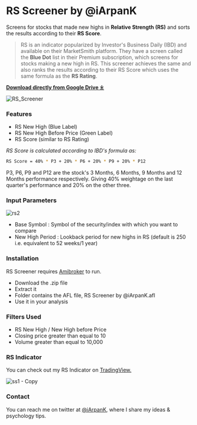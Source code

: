 # RS Screener by @iArpanK
Screens for stocks that made new highs in **Relative Strength (RS)** and sorts the results according to their **RS Score**.
>RS is an indicator popularized by Investor's Business Daily (IBD) and available on their MarketSmith platform. They have a screen called the **Blue Dot** list in their Premium subscription, which screens for stocks making a new high in RS. This screener achieves the same and also ranks the results according to their RS Score which uses the same formula as the **RS Rating**.

[**Download directly from Google Drive ⤓** ](https://drive.google.com/drive/folders/1NHfHHqBLndK2Hy5UvIOQrRMZBqiJvCJC?usp=sharing)

![RS_Screener](https://user-images.githubusercontent.com/80940234/111786911-567ebe80-88e4-11eb-8631-1f3885db90f9.PNG)

### Features

- RS New High (Blue Label)
- RS New High Before Price (Green Label)
- RS Score (similar to RS Rating)

*RS Score is calculated according to IBD's formula as:*
```sh
RS Score = 40% * P3 + 20% * P6 + 20% * P9 + 20% * P12
```
P3, P6, P9 and P12 are the stock's 3 Months, 6 Months, 9 Months and 12 Months performance respectively.
Giving 40% weightage on the last quarter's performance and 20% on the other three.

### Input Parameters

![rs2](https://user-images.githubusercontent.com/80940234/111787502-02280e80-88e5-11eb-87b1-6203ec772298.PNG)

- Base Symbol :  Symbol of the security/index with which you want to compare
- New High Period : Lookback period for new highs in RS (default is 250 i.e. equivalent to 52 weeks/1 year)

### Installation

RS Screener requires [Amibroker](https://www.amibroker.com/) to run.

- Download the .zip file
- Extract it
- Folder contains the AFL file, RS Screener by @iArpanK.afl
- Use it in your analysis

### Filters Used

- RS New High / New High before Price
- Closing price greater than equal to 10
- Volume greater than equal to 10,000


### RS Indicator
You can check out my RS Indicator on [TradingView.](https://in.tradingview.com/script/G6MOxSG2-Relative-Strength-Line-by-iArpanK/)

![ss1 - Copy](https://user-images.githubusercontent.com/80940234/111788629-4ec01980-88e6-11eb-89eb-ee7e1bb0267d.png)

### Contact

You can reach me on twitter at [@iArpanK](https://twitter.com/iArpanK), where I share my ideas & psychology tips.
